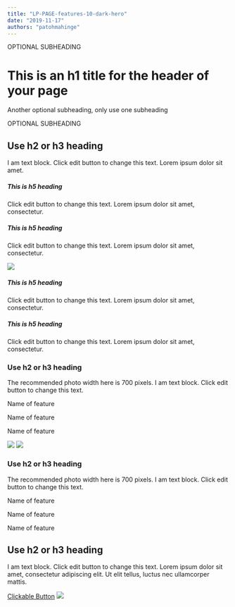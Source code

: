 ```yaml
---
title: "LP-PAGE-features-10-dark-hero"
date: "2019-11-17"
authors: "patohmahinge"
---
```


OPTIONAL SUBHEADING

# This is an h1 title for the header of your page

Another optional subheading, only use one subheading

OPTIONAL SUBHEADING

## Use h2 or h3 heading

I am text block. Click edit button to change this text. Lorem ipsum dolor sit amet.

##### This is h5 heading

Click edit button to change this text. Lorem ipsum dolor sit amet, consectetur.

##### This is h5 heading

Click edit button to change this text. Lorem ipsum dolor sit amet, consectetur.

![](images/placeholder-500x750.png)

##### This is h5 heading

Click edit button to change this text. Lorem ipsum dolor sit amet, consectetur.

##### This is h5 heading

Click edit button to change this text. Lorem ipsum dolor sit amet, consectetur.

### Use h2 or h3 heading

The recommended photo width here is 700 pixels. I am text block. Click edit button to change this text.

Name of feature

Name of feature

Name of feature

![](images/placeholder-700x450.jpg) ![](images/placeholder-700x450.jpg)

### Use h2 or h3 heading

The recommended photo width here is 700 pixels. I am text block. Click edit button to change this text.

Name of feature

Name of feature

Name of feature

## Use h2 or h3 heading

I am text block. Click edit button to change this text. Lorem ipsum dolor sit amet, consectetur adipiscing elit. Ut elit tellus, luctus nec ullamcorper mattis.

[Clickable Button](#) ![](images/placeholder-500x600.jpg)
